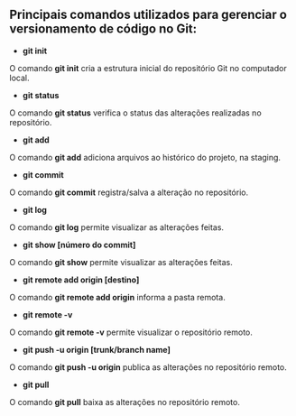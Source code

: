 ## Principais comandos utilizados para gerenciar o versionamento de código no Git:

 
- **git init**

O comando **git init** cria a estrutura inicial do repositório Git no computador local.

- **git status**

O comando **git status** verifica o status das alterações realizadas no repositório.

- **git add**

O comando **git add** adiciona arquivos ao histórico do projeto, na staging.

- **git commit**

O comando **git commit** registra/salva  a alteração no repositório.

- **git log**

O comando **git log** permite visualizar as alterações feitas.

- **git show [número do commit]**

O comando **git show** permite visualizar as alterações feitas.

- **git remote add origin [destino]**

O comando **git remote add origin** informa a pasta remota.

- **git remote -v**

O comando **git remote -v** permite visualizar o repositório remoto.

- **git push -u origin [trunk/branch name]**

O comando **git push -u origin** publica as alterações no repositório remoto.

- **git pull**

O comando **git pull** baixa as alterações no repositório remoto.